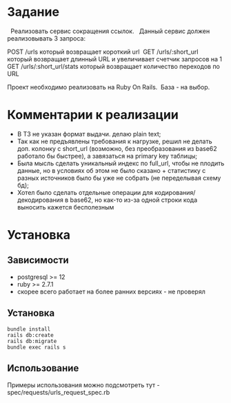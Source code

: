 # Задание 
 
Реализовать сервис сокращения ссылок.  
Данный сервис должен реализовывать 3 запроса: 

POST /urls который возвращает короткий url 
GET /urls/:short_url который возвращает длинный URL и увеличивает счетчик запросов на 1 
GET /urls/:short_url/stats который возвращает количество переходов по URL 

Проект необходимо реализовать на Ruby On Rails. 
База - на выбор. 

# Комментарии к реализации

- В ТЗ не указан формат выдачи. делаю plain text;
- Так как не предъявлены требования к нагрузке, решил не делать доп. колонку с short_url (возможно, без преобразования из base62 работало бы быстрее), а завязаться на primary key таблицы;
- Была мысль сделать уникальный индекс по full_url, чтобы не плодить данные, но в условиях об этом не было сказано + статистику с разных источников было бы уже не собрать (не переделывая схему бд);
- Хотел было сделать отдельные операции для кодирования/декодирования в base62, но как-то из-за одной строки кода выносить кажется бесполезным

# Установка

## Зависимости 
  - postgresql >= 12
  - ruby >= 2.7.1
  - скорее всего работает на более ранних версиях - не проверял

## Установка
```
bundle install
rails db:create 
rails db:migrate
bundle exec rails s
```

## Использование
Примеры использования можно подсмотреть тут - spec/requests/urls_request_spec.rb 
